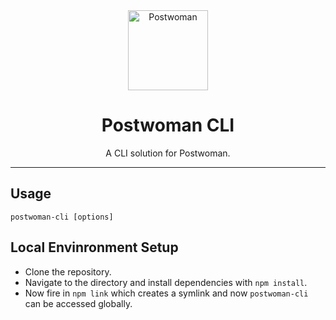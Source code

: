 <div align="center">
  <a href="https://postwoman.io"><img src="https://postwoman.io/icons/logo.svg" alt="Postwoman" height="128"></a>
  <br>
  <h1>Postwoman CLI</h1>
  <p>
    A CLI solution for Postwoman.
  </p>
</div>

---

## Usage

`postwoman-cli [options]`

## Local Envinronment Setup

- Clone the repository.
- Navigate to the directory and install dependencies with `npm install`.
- Now fire in `npm link` which creates a symlink and now `postwoman-cli` can be accessed globally.